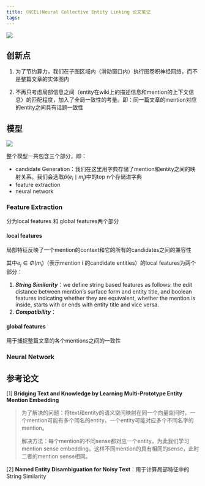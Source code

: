 ```yaml
---
title: (NCEL)Neural Collective Entity Linking 论文笔记 
tags: 
---
```


![](https://gitblog-1302688916.cos.ap-beijing.myqcloud.com/cs224n/202103/30/204144-869802.png)

## 创新点

1.  为了节约算力，我们在子图区域内（滑动窗口内）执行图卷积神经网络，而不是整篇文章的实体图内

2.  不再只考虑局部信息之间（entity在wiki上的描述信息和mention的上下文信息）的匹配程度，加入了全局一致性的考量。即：同一篇文章的mention对应的entity之间具有话题一致性

    

## 模型

![](https://gitblog-1302688916.cos.ap-beijing.myqcloud.com/cs224n/202103/30/204222-341232.png)

整个模型一共包含三个部分，即：

-   candidate Generation：我们在这里用字典存储了mention和entity之间的映射关系。我们会选取$\hat{p}\left(e_{i} \mid m_{j}\right)$中的top n个存储进字典
-   feature extraction
-   neural network

### Feature Extraction

分为local features 和 global features两个部分

#### local features

局部特征反映了一个mention的context和它的所有的candidates之间的兼容性

其中$e_{j} \in \Phi\left(m_{i}\right)$（表示mention i 的candidate entities）的local features为两个部分：

1.  ***String Similarity***：we define string based features as follows: the edit distance between mention’s surface form and entity title, and boolean features indicating whether they are equivalent, whether the mention is inside, starts with or ends with entity title and vice versa. 
2.  ***Compatibility***：

#### global features

用于捕捉整篇文章的各个mentions之间的一致性



### Neural Network



## 参考论文

[1] **Bridging Text and Knowledge by Learning Multi-Prototype Entity Mention Embedding**

>   为了解决的问题：将text和entity的语义空间映射在同一个向量空间时，一个mention可能有多个同名的entity，一个entity可能对应多个不同名字的mention。
>
>   解决方法：每个mention的不同sense都对应一个entity，为此我们学习mention sense embedding。这样不同mention的具有相同的sense，此时二者的mention sense相同。

[2] **Named Entity Disambiguation for Noisy Text**：用于计算局部特征中的String Similarity

